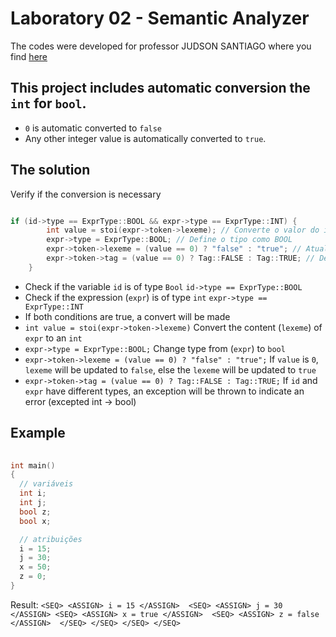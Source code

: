 # Laboratory 02 - Semantic Analyzer

The codes were developed for professor JUDSON SANTIAGO where you find [here](https://github.com/JudsonSS/Compiladores/tree/master/Labs/Lab10)

## This project includes automatic conversion the `int` for `bool`.

- `0` is automatic converted to `false`
- Any other integer value is automatically converted to `true`.

## The solution

Verify if the conversion is necessary

```c++

if (id->type == ExprType::BOOL && expr->type == ExprType::INT) {
        int value = stoi(expr->token->lexeme); // Converte o valor do int
        expr->type = ExprType::BOOL; // Define o tipo como BOOL
        expr->token->lexeme = (value == 0) ? "false" : "true"; // Atualiza o lexeme para "true" ou "false"
        expr->token->tag = (value == 0) ? Tag::FALSE : Tag::TRUE; // Define o valor booleano
    }

```

- Check if the variable `id` is of type `Bool` ```id->type == ExprType::BOOL ```
- Check if the expression (`expr`) is of type `int` ```expr->type == ExprType::INT```
- If both conditions are true, a convert will be made
- ```int value = stoi(expr->token->lexeme)``` Convert the content (`lexeme`) of `expr` to an `int`
- ```expr->type = ExprType::BOOL;``` Change type from (`expr`) to `bool`
- ```expr->token->lexeme = (value == 0) ? "false" : "true";``` If `value` is `0`, `lexeme` will be updated to `false`, else the `lexeme` will be updated to `true`
- ```expr->token->tag = (value == 0) ? Tag::FALSE : Tag::TRUE;``` If `id` and `expr` have different types, an exception will be thrown to indicate an error (excepted int -> bool)

## Example

```c++
   
int main()
{
  // variáveis
  int i;
  int j;
  bool z;
  bool x;

  // atribuições
  i = 15;
  j = 30;
  x = 50;
  z = 0;
}
 ```

Result:
`<SEQ> <ASSIGN> i = 15 </ASSIGN> 
 <SEQ> <ASSIGN> j = 30 </ASSIGN>
 <SEQ> <ASSIGN> x = true </ASSIGN> 
 <SEQ> <ASSIGN> z = false </ASSIGN> 
 </SEQ> </SEQ> </SEQ> </SEQ>`
  



